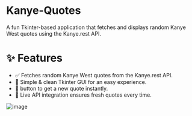 # Kanye-Quotes
A fun Tkinter-based application that fetches and displays random Kanye West quotes using the Kanye.rest API.

# ✨ Features
- ✅ Fetches random Kanye West quotes from the Kanye.rest API.
- 🎨 Simple & clean Tkinter GUI for an easy experience.
- 🔄 button to get a new quote instantly.
- 📡 Live API integration ensures fresh quotes every time.


![image](https://github.com/user-attachments/assets/ae7d8bee-caf0-4e4a-bbc6-98b4d2b841a7)

